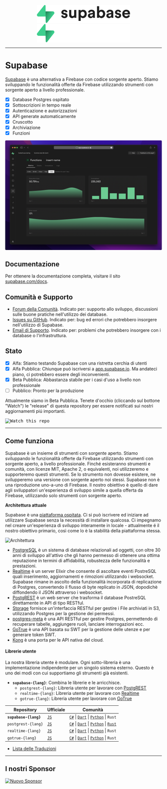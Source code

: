 <p align="center">
<img width="300" src="https://raw.githubusercontent.com/supabase/supabase/master/apps/www/public/images/supabase-logo-wordmark--light.svg?sanitize=true#gh-light-mode-only">
<img width="300" src="https://raw.githubusercontent.com/supabase/supabase/master/apps/www/public/images/supabase-logo-wordmark--dark.svg?sanitize=true#gh-dark-mode-only">
</p>

---

# Supabase

[Supabase](https://supabase.com) è una alternativa a Firebase con codice sorgente aperto. Stiamo sviluppando le funzionalità offerte da Firebase utilizzando strumenti con sorgente aperto a livello professionale.

- [x] Database Postgres ospitato
- [x] Sottoscrizioni in tempo reale
- [x] Autenticazione e autorizzazioni
- [x] API generate automaticamente
- [x] Cruscotto
- [x] Archiviazione
- [x] Funzioni

![Supabase Dashboard](https://raw.githubusercontent.com/supabase/supabase/master/apps/www/public/images/github/supabase-dashboard.png)

## Documentazione

Per ottenere la documentazione completa, visitare il sito [supabase.com/docs](https://supabase.com/docs).

## Comunità e Supporto

- [Forum della Comunità](https://github.com/supabase/supabase/discussions). Indicato per: supporto allo sviluppo, discussioni sulle buone pratiche nell'utilizzo dei database.
- [Issues su GitHub](https://github.com/supabase/supabase/issues). Indicato per: bug ed errori che potrebbero insorgere nell'utilizzo di Supabase.
- [Email di Supporto](https://supabase.com/docs/support#business-support). Indicato per: problemi che potrebbero insorgere con i database o l'infrastruttura.

## Stato

- [x] Alfa: Stiamo testando Supabase con una ristretta cerchia di utenti
- [x] Alfa Pubblica: Chiunque puó iscriversi a [app.supabase.io](https://app.supabase.io). Ma andateci piano, ci potrebbero essere degli inconvenienti.
- [x] Beta Pubblica: Abbastanza stabile per i casi d'uso a livello non professionale
- [ ] Pubblico: Pronto per la produzione

Attualmente siamo in Beta Pubblica. Tenete d'occhio (cliccando sul bottone "Watch") le "release" di questa repository per essere notificati sui nostri aggiornamenti piú importanti.

<kbd><img src="https://gitcdn.link/repo/supabase/supabase/master/web/static/watch-repo.gif" alt="Watch this repo"/></kbd>

---

## Come funziona

Supabase è un insieme di strumenti con sorgente aperto. Stiamo sviluppando le funzionalità offerte da Firebase utilizzando strumenti con sorgente aperto, a livello professionale. Finché esisteranno strumenti e comunità, con licenze MIT, Apache 2, o equivalenti, noi utilizzeremo e supporteremo questi strumenti. Se lo strumento non dovesse esistere, ne svilupperemo una versione con sorgente aperto noi stessi. Supabase non è una riproduzione uno-a-uno di Firebase. Il nostro obiettivo è quello di dare agli sviluppatori un'esperienza di sviluppo simile a quella offerta da Firebase, utilizzando solo strumenti con sorgente aperto.

**Architettura attuale**

Supabase è una [piattaforma ospitata](https://app.supabase.io). Ci si può iscrivere ed iniziare ad utilizzare Supabase senza la necessità di installare qualcosa. Ci impegnamo nel creare un'esperienza di sviluppo interamente in locale - attualmente é il nostro obiettivo primario, così come lo è la stabilità della piattaforma stessa.

![Architettura](https://supabase.com/docs/assets/images/supabase-architecture-9050a7317e9ec7efb7807f5194122e48.png)

- [PostgreSQL](https://www.postgresql.org/) è un sistema di database relazionali ad oggetti, con oltre 30 anni di sviluppo all'attivo che gli hanno permesso di ottenere una ottima reputazione in termini di affidabilità, robustezza delle funzionalità e prestazioni.
- [Realtime](https://github.com/supabase/realtime) è un server Elixir che consente di ascoltare eventi PostreSQL quali inserimento, aggiornamenti e rimozioni utilizzando i websocket. Supabase rimane in ascolto della funzionalità incorporata di replicazione di Postgres, convertendo il flusso di byte replicato in JSON, dopodichè diffondendo il JSON attraverso i websocket.
- [PostgREST](http://postgrest.org/) è un web server che trasforma il database PostreSQL direttamente in API di tipo RESTful.
- [Storage](https://github.com/supabase/storage-api) fornisce un'interfaccia RESTful per gestire i File archiviati in S3, utilizzando Postgres per la gestione dei permessi.
- [postgres-meta](https://github.com/supabase/postgres-meta) è una API RESTful per gestire Postgres, permettendo di recuperare tabelle, aggiungere ruoli, lanciare interrogazioni ecc.
- [GoTrue](https://github.com/netlify/gotrue) è una API basata su SWT per la gestione delle utenze e per generare token SWT.
- [Kong](https://github.com/Kong/kong) è una porta per le API nativa del cloud.

#### Librerie utente

La nostra libreria utente è modulare. Ogni sotto-libreria è una implementazione indipendente per un singolo sistema esterno. Questo è uno dei modi con cui supportiamo gli strumenti già esistenti.

- **`supabase-{lang}`**: Combina le librerie e le arricchisce.
  - `postgrest-{lang}`: Libreria utente per lavorare con [PostgREST](https://github.com/postgrest/postgrest)
  - `realtime-{lang}`: Libreria utente per lavorare con [Realtime](https://github.com/supabase/realtime)
  - `gotrue-{lang}`: Libreria utente per lavorare con [GoTrue](https://github.com/netlify/gotrue)

| Repository            | Ufficiale                                        | Comunità                                                                                                                                                                                                                   |
| --------------------- | ------------------------------------------------ | -------------------------------------------------------------------------------------------------------------------------------------------------------------------------------------------------------------------------- |
| **`supabase-{lang}`** | [`JS`](https://github.com/supabase/supabase-js)  | [`C#`](https://github.com/supabase/supabase-csharp) \| [`Dart`](https://github.com/supabase/supabase-dart) \| [`Python`](https://github.com/supabase/supabase-py) \| `Rust`                                                |
| `postgrest-{lang}`    | [`JS`](https://github.com/supabase/postgrest-js) | [`C#`](https://github.com/supabase/postgrest-csharp) \| [`Dart`](https://github.com/supabase/postgrest-dart) \| [`Python`](https://github.com/supabase/postgrest-py) \| [`Rust`](https://github.com/supabase/postgrest-rs) |
| `realtime-{lang}`     | [`JS`](https://github.com/supabase/realtime-js)  | [`C#`](https://github.com/supabase/realtime-csharp) \| [`Dart`](https://github.com/supabase/realtime-dart) \| [`Python`](https://github.com/supabase/realtime-py) \| `Rust`                                                |
| `gotrue-{lang}`       | [`JS`](https://github.com/supabase/gotrue-js)    | [`C#`](https://github.com/supabase/gotrue-csharp) \| [`Dart`](https://github.com/supabase/gotrue-dart) \| [`Python`](https://github.com/supabase/gotrue-py) \| `Rust`                                                      |

- [Lista delle Traduzioni](/i18n/languages.md)

---

## I nostri Sponsor

[![Nuovo Sponsor](https://user-images.githubusercontent.com/10214025/90518111-e74bbb00-e198-11ea-8f88-c9e3c1aa4b5b.png)](https://github.com/sponsors/supabase)
